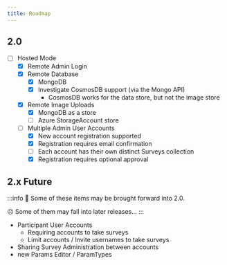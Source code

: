 ```yaml
---
title: Roadmap
---
```


## 2.0
- [ ] Hosted Mode
    - [x] Remote Admin Login
    - [x] Remote Database
        - [x] MongoDB
        - [x] Investigate CosmosDB support (via the Mongo API)
          - CosmosDB works for the data store, but not the image store
    - [x] Remote Image Uploads
        - [x] MongoDB as a store
        - [ ] Azure StorageAccount store
    - [ ] Multiple Admin User Accounts
      - [x] New account registration supported
      - [x] Registration requires email confirmation
      - [ ] Each account has their own distinct Surveys collection
      - [x] Registration requires optional approval

## 2.x Future

:::info
🙂 Some of these items may be brought forward into 2.0.

☹ Some of them may fall into later releases...
:::

- Participant User Accounts
  - Requiring accounts to take surveys
  - Limit accounts / Invite usernames to take surveys
- Sharing Survey Administration between accounts
- new Params Editor / ParamTypes
